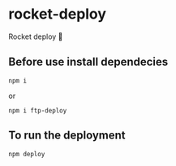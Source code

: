# rocket-deploy
Rocket deploy 🚀

## Before use install dependecies
```
npm i
```
or
```
npm i ftp-deploy
```

## To run the deployment
```
npm deploy
```
